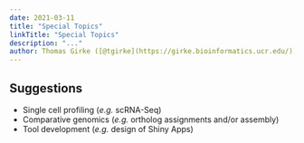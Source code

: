 ```yaml
---
date: 2021-03-11
title: "Special Topics"
linkTitle: "Special Topics"
description: "..."
author: Thomas Girke ([@tgirke](https://girke.bioinformatics.ucr.edu/))
---
```


## Suggestions

+ Single cell profiling (_e.g._ scRNA-Seq) 
+ Comparative genomics (_e.g._ ortholog assignments and/or assembly)
+ Tool development (_e.g._ design of Shiny Apps)

